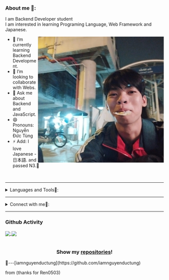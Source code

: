 
### About me 🦀:
I am Backend Developer student<br/>
I am interested in learning Programing Language, Web Framework and Japanese.

<img align="right" alt="GIF" src="https://github.com/iamnguyenductung/iamnguyenductung/blob/master/img/aboutme.png" width="400" height="400" />

- 🌱 I’m currently learning Backend Development.
- 👯 I’m looking to collaborate with  Webs.
- 💬 Ask me about Backend and JavaScript.
- 😄 Pronouns: Nguyễn Đức Tùng
- ⚡ Add: I love Japanese - 日本語. and passed N3.🦀

<br/>

---

<details>
<summary>
Languages and Tools🦀:
</summary>
  <br/>
<code><img height="40" src="https://raw.githubusercontent.com/github/explore/80688e429a7d4ef2fca1e82350fe8e3517d3494d/topics/javascript/javascript.png"></code>
<code><img height="40" src="https://raw.githubusercontent.com/github/explore/80688e429a7d4ef2fca1e82350fe8e3517d3494d/topics/react/react.png"></code> 
<code><img height="40" src="https://raw.githubusercontent.com/github/explore/80688e429a7d4ef2fca1e82350fe8e3517d3494d/topics/nodejs/nodejs.png"></code>
<code><img height="40" src="https://raw.githubusercontent.com/github/explore/80688e429a7d4ef2fca1e82350fe8e3517d3494d/topics/express/express.png"></code>
<code><img height="40" src="https://raw.githubusercontent.com/github/explore/80688e429a7d4ef2fca1e82350fe8e3517d3494d/topics/mongodb/mongodb.png"></code>
<code><img height="40" src="https://raw.githubusercontent.com/github/explore/80688e429a7d4ef2fca1e82350fe8e3517d3494d/topics/postgresql/postgresql.png"></code>
<code><img height="40" src="https://raw.githubusercontent.com/github/explore/80688e429a7d4ef2fca1e82350fe8e3517d3494d/topics/python/python.png"></code>
<code><img height="40" src="https://raw.githubusercontent.com/github/explore/37c71fdca4e12086faf8c7009793d2eb588c914e/topics/nestjs/nestjs.png"></code>
<code><img height="40" src="https://raw.githubusercontent.com/github/explore/80688e429a7d4ef2fca1e82350fe8e3517d3494d/topics/typescript/typescript.png"></code>
<code><img height="40" src="https://raw.githubusercontent.com/github/explore/80688e429a7d4ef2fca1e82350fe8e3517d3494d/topics/jupyter-notebook/jupyter-notebook.png"></code>
<code><img height="40" src="https://raw.githubusercontent.com/github/explore/80688e429a7d4ef2fca1e82350fe8e3517d3494d/topics/redis/redis.png"></code>
</details>

---

<details>
<summary> Connect with me🤝: </summary>  

<br/>

<a href="https://github.com/iamnguyenductung">
  <img align="left" alt="tung's Github" width="22px" src="https://upload.wikimedia.org/wikipedia/commons/thumb/a/ae/Github-desktop-logo-symbol.svg/1024px-Github-desktop-logo-symbol.svg.png" />
</a>

<a href="https://www.facebook.com/tungducng">
  <img align="left" alt="tung's Facebook" width="22px" src="https://img.icons8.com/?size=96&id=uLWV5A9vXIPu&format=png" />
</a>


<a href="https://www.linkedin.com/in/duc-tung-761364282">
  <img align="left" alt="tung's Facebook" width="22px" src="https://img.icons8.com/?size=96&id=xuvGCOXi8Wyg&format=png" />
</a>



<br/>

</details>

---

### Github Activity 

<div>

<a href="https://github.com/iamnguyenductung">
  <img align="center" src="https://github-readme-stats.vercel.app/api/top-langs/?username=iamnguyenductung&langs_count=6&theme=tokyonight" />
</a>

<a href="https://github.com/iamnguyenductung">
  <img align="center" src="https://github-readme-stats.vercel.app/api?username=iamnguyenductung&theme=tokyonight" />
</a>

<br/>
<br/>

</div>                                                                                                                 

<div align="center">
  

### Show my [repositories](https://github.com/iamnguyenductung?tab=repositories)!

</div>
🦀---[iamnguyenductung](https://github.com/iamnguyenductung)

from (thanks for Ren0503)
